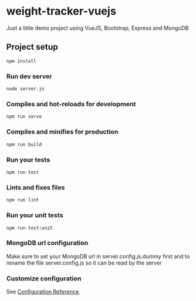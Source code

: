 # weight-tracker-vuejs

Just a little demo project using VueJS, Bootstrap, Express and MongoDB

## Project setup

```
npm install
```

### Run dev server
```
node server.js
```

### Compiles and hot-reloads for development
```
npm run serve
```

### Compiles and minifies for production
```
npm run build
```

### Run your tests
```
npm run test
```

### Lints and fixes files
```
npm run lint
```

### Run your unit tests
```
npm run test:unit
```
### MongoDB url configuration

Make sure to set your MongoDB url in server.config.js.dummy first and to rename the file server.config.js so it can be read by the server



### Customize configuration
See [Configuration Reference](https://cli.vuejs.org/config/).
